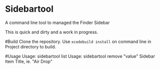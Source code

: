 # Sidebartool
A command line tool to managed the Finder Sidebar

This is quick and dirty and a work in progress.

#Build
Clone the repository.
Use `xcodebuild install` on command line in Project directory to build.

#Usage
Usage: sidebartool list
Usage: sidebartool remove "value"	Sidebar Item Title, ie. "Air Drop"
